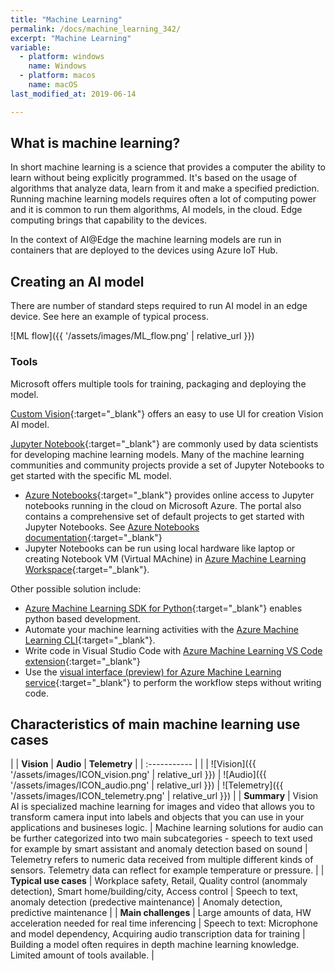```yaml
---
title: "Machine Learning"
permalink: /docs/machine_learning_342/
excerpt: "Machine Learning"
variable:
  - platform: windows
    name: Windows
  - platform: macos
    name: macOS
last_modified_at: 2019-06-14

---
```


## What is machine learning?

In short machine learning is a science that provides a computer the ability to learn without being explicitly programmed. It's based on the usage of algorithms that analyze data, learn from it and make a specified prediction. Running machine learning models requires often a lot of computing power and it is common to run them algorithms, AI models, in the cloud. Edge computing brings that capability to the devices.

In the context of AI@Edge the machine learning models are run in containers that are deployed to the devices using Azure IoT Hub.

## Creating an AI model 

There are number of standard steps required to run AI model in an edge device. See here an example of typical process.

![ML flow]({{ '/assets/images/ML_flow.png' | relative_url }})

<!-- 

### Gathering and labeling data

AI models for vision and sound require data for training purposes. Professional model may require thousands of samples. For vision training data should be taken if possible from the actual location where the camera(s) will be used in production. Also taking into account different lighting conditions and other variable with the target of being able to generate as comprehensive data set as possible is important.

Labeling refers to an act of giving meaning to a data. In practice it's indicating what data represent by labeling objects in a picture or label sound sample.

Depending on the use case it's recommended that part of the data set is preserved for validating the model.

### Training 

Develop scripts

-->

### Tools

Microsoft offers multiple tools for training, packaging and deploying the model. 

[Custom Vision](https://www.customvision.ai/){:target="_blank"} offers an easy to use UI for creation Vision AI model.

[Jupyter Notebook](https://jupyter.org/){:target="_blank"} are commonly used by data scientists for developing machine learning models. Many of the machine learning communities and community projects provide a set of Jupyter Notebooks to get started with the specific ML model.
- [Azure Notebooks](https://notebooks.azure.com/){:target="_blank"} provides online access to Jupyter notebooks running in the cloud on Microsoft Azure. The portal also contains a comprehensive set of default projects to get started with Jupyter Notebooks. See [Azure Notebooks documentation](https://docs.microsoft.com/en-us/azure/notebooks/){:target="_blank"}
- Jupyter Notebooks can be run using local hardware like laptop or creating Notebook VM (Virtual MAchine) in [Azure Machine Learning Workspace](https://docs.microsoft.com/en-us/azure/machine-learning/service/how-to-manage-workspace){:target="_blank"}.

Other possible solution include:
- [Azure Machine Learning SDK for Python](https://docs.microsoft.com/en-us/python/api/overview/azure/ml/intro?view=azure-ml-py){:target="_blank"} enables python based development.
- Automate your machine learning activities with the [Azure Machine Learning CLI](https://docs.microsoft.com/en-us/azure/machine-learning/service/reference-azure-machine-learning-cli){:target="_blank"}.
- Write code in Visual Studio Code with [Azure Machine Learning VS Code extension](https://docs.microsoft.com/en-us/azure/machine-learning/service/how-to-vscode-tools){:target="_blank"}
- Use the [visual interface (preview) for Azure Machine Learning service](https://docs.microsoft.com/en-us/azure/machine-learning/service/ui-concept-visual-interface){:target="_blank"} to perform the workflow steps without writing code.


## Characteristics of main machine learning use cases

| | **Vision** | **Audio** | **Telemetry** |
| :----------- |
| | ![Vision]({{ '/assets/images/ICON_vision.png' | relative_url }}) | ![Audio]({{ '/assets/images/ICON_audio.png' | relative_url }}) | ![Telemetry]({{ '/assets/images/ICON_telemetry.png' | relative_url }}) |
| **Summary** | Vision AI is specialized machine learning for images and video that allows you to transform camera input into labels and objects that you can use in your applications and busineses logic. | Machine learning solutions for audio can be further categorized into two main subcategories - speech to text used for example by smart assistant and anomaly detection based on sound | Telemetry refers to numeric data received from multiple different kinds of sensors. Telemetry data can reflect for example temperature or pressure. |
| **Typical use cases** | Workplace safety, Retail, Quality control (anommaly detection), Smart home/building/city, Access control | Speech to text, anomaly detection (predective maintenance) | Anomaly detection, predictive maintenance |
| **Main challenges** | Large amounts of data, HW acceleration needed for real time inferencing | Speech to text: Microphone and model dependency, Acquiring audio transcription data for training | Building a model often requires in depth machine learning knowledge. Limited amount of tools available. |



<!-- ## Custom vision - get started with Vision AI

Vision AI is specialized machine learning for images and video that allows you to transform camera input into labels and objects that you can use in your applications and business logic.  -->